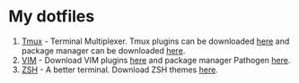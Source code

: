 # My dotfiles
1. [Tmux](https://github.com/tmux/tmux) - Terminal Multiplexer. Tmux plugins can be downloaded [here](https://github.com/tmux-plugins) and package manager can be downloaded [here](https://github.com/tmux-plugins/tpm).
2. [VIM](https://www.vim.org/) - Download VIM plugins [here](https://vimawesome.com/) and package manager Pathogen [here](https://github.com/tpope/vim-pathogen).
3. [ZSH](http://ohmyz.sh/) - A better terminal. Download ZSH themes [here](https://github.com/robbyrussell/oh-my-zsh/wiki/Themes).
